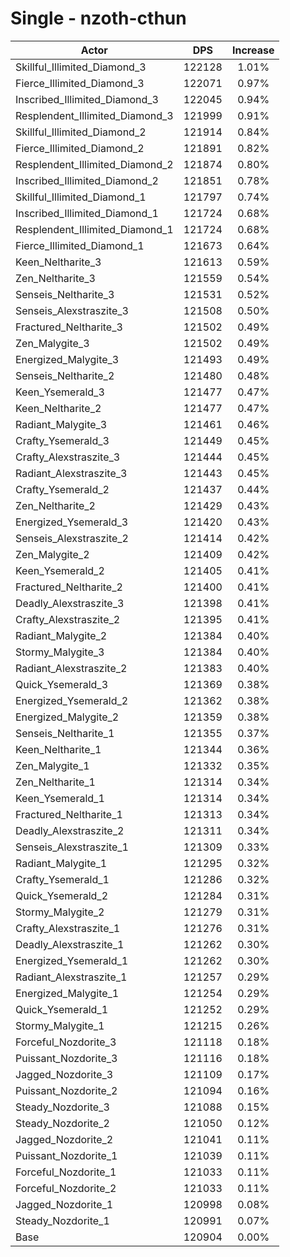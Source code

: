 # Single - nzoth-cthun
| Actor | DPS | Increase |
|---|:---:|:---:|
|Skillful_Illimited_Diamond_3|122128|1.01%|
|Fierce_Illimited_Diamond_3|122071|0.97%|
|Inscribed_Illimited_Diamond_3|122045|0.94%|
|Resplendent_Illimited_Diamond_3|121999|0.91%|
|Skillful_Illimited_Diamond_2|121914|0.84%|
|Fierce_Illimited_Diamond_2|121891|0.82%|
|Resplendent_Illimited_Diamond_2|121874|0.80%|
|Inscribed_Illimited_Diamond_2|121851|0.78%|
|Skillful_Illimited_Diamond_1|121797|0.74%|
|Inscribed_Illimited_Diamond_1|121724|0.68%|
|Resplendent_Illimited_Diamond_1|121724|0.68%|
|Fierce_Illimited_Diamond_1|121673|0.64%|
|Keen_Neltharite_3|121613|0.59%|
|Zen_Neltharite_3|121559|0.54%|
|Senseis_Neltharite_3|121531|0.52%|
|Senseis_Alexstraszite_3|121508|0.50%|
|Fractured_Neltharite_3|121502|0.49%|
|Zen_Malygite_3|121502|0.49%|
|Energized_Malygite_3|121493|0.49%|
|Senseis_Neltharite_2|121480|0.48%|
|Keen_Ysemerald_3|121477|0.47%|
|Keen_Neltharite_2|121477|0.47%|
|Radiant_Malygite_3|121461|0.46%|
|Crafty_Ysemerald_3|121449|0.45%|
|Crafty_Alexstraszite_3|121444|0.45%|
|Radiant_Alexstraszite_3|121443|0.45%|
|Crafty_Ysemerald_2|121437|0.44%|
|Zen_Neltharite_2|121429|0.43%|
|Energized_Ysemerald_3|121420|0.43%|
|Senseis_Alexstraszite_2|121414|0.42%|
|Zen_Malygite_2|121409|0.42%|
|Keen_Ysemerald_2|121405|0.41%|
|Fractured_Neltharite_2|121400|0.41%|
|Deadly_Alexstraszite_3|121398|0.41%|
|Crafty_Alexstraszite_2|121395|0.41%|
|Radiant_Malygite_2|121384|0.40%|
|Stormy_Malygite_3|121384|0.40%|
|Radiant_Alexstraszite_2|121383|0.40%|
|Quick_Ysemerald_3|121369|0.38%|
|Energized_Ysemerald_2|121362|0.38%|
|Energized_Malygite_2|121359|0.38%|
|Senseis_Neltharite_1|121355|0.37%|
|Keen_Neltharite_1|121344|0.36%|
|Zen_Malygite_1|121332|0.35%|
|Zen_Neltharite_1|121314|0.34%|
|Keen_Ysemerald_1|121314|0.34%|
|Fractured_Neltharite_1|121313|0.34%|
|Deadly_Alexstraszite_2|121311|0.34%|
|Senseis_Alexstraszite_1|121309|0.33%|
|Radiant_Malygite_1|121295|0.32%|
|Crafty_Ysemerald_1|121286|0.32%|
|Quick_Ysemerald_2|121284|0.31%|
|Stormy_Malygite_2|121279|0.31%|
|Crafty_Alexstraszite_1|121276|0.31%|
|Deadly_Alexstraszite_1|121262|0.30%|
|Energized_Ysemerald_1|121262|0.30%|
|Radiant_Alexstraszite_1|121257|0.29%|
|Energized_Malygite_1|121254|0.29%|
|Quick_Ysemerald_1|121252|0.29%|
|Stormy_Malygite_1|121215|0.26%|
|Forceful_Nozdorite_3|121118|0.18%|
|Puissant_Nozdorite_3|121116|0.18%|
|Jagged_Nozdorite_3|121109|0.17%|
|Puissant_Nozdorite_2|121094|0.16%|
|Steady_Nozdorite_3|121088|0.15%|
|Steady_Nozdorite_2|121050|0.12%|
|Jagged_Nozdorite_2|121041|0.11%|
|Puissant_Nozdorite_1|121039|0.11%|
|Forceful_Nozdorite_1|121033|0.11%|
|Forceful_Nozdorite_2|121033|0.11%|
|Jagged_Nozdorite_1|120998|0.08%|
|Steady_Nozdorite_1|120991|0.07%|
|Base|120904|0.00%|
